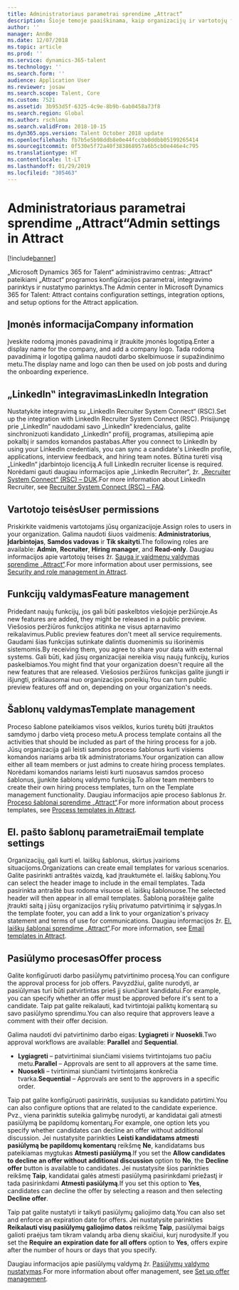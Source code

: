 ```yaml
---
title: Administratoriaus parametrai sprendime „Attract“
description: Šioje temoje paaiškinama, kaip organizacijų ir vartotojų funkcijas sprendime „Attract“.
author: ''
manager: AnnBe
ms.date: 12/07/2018
ms.topic: article
ms.prod: ''
ms.service: dynamics-365-talent
ms.technology: ''
ms.search.form: ''
audience: Application User
ms.reviewer: josaw
ms.search.scope: Talent, Core
ms.custom: 7521
ms.assetid: 3b953d5f-6325-4c9e-8b9b-6ab0458a73f8
ms.search.region: Global
ms.author: rschloma
ms.search.validFrom: 2018-10-15
ms.dyn365.ops.version: Talent October 2018 update
ms.openlocfilehash: fb7b5e5b98ddb8e0e44fccbb0ddbb05199265414
ms.sourcegitcommit: 0f530e5f72a40f383868957a6b5cb0e446e4c795
ms.translationtype: HT
ms.contentlocale: lt-LT
ms.lasthandoff: 01/29/2019
ms.locfileid: "305463"
---
```

# <a name="admin-settings-in-attract"></a><span data-ttu-id="759a7-103">Administratoriaus parametrai sprendime „Attract“</span><span class="sxs-lookup"><span data-stu-id="759a7-103">Admin settings in Attract</span></span>
[!include[banner](../includes/banner.md)]

<span data-ttu-id="759a7-104">„Microsoft Dynamics 365 for Talent“ administravimo centras: „Attract“ pateikiami „Attract“ programos konfigūracijos parametrai, integravimo parinktys ir nustatymo parinktys.</span><span class="sxs-lookup"><span data-stu-id="759a7-104">The Admin center in Microsoft Dynamics 365 for Talent: Attract contains configuration settings, integration options, and setup options for the Attract application.</span></span>

## <a name="company-information"></a><span data-ttu-id="759a7-105">Įmonės informacija</span><span class="sxs-lookup"><span data-stu-id="759a7-105">Company information</span></span>

<span data-ttu-id="759a7-106">Įveskite rodomą įmonės pavadinimą ir įtraukite įmonės logotipą.</span><span class="sxs-lookup"><span data-stu-id="759a7-106">Enter a display name for the company, and add a company logo.</span></span> <span data-ttu-id="759a7-107">Tada rodomą pavadinimą ir logotipą galima naudoti darbo skelbimuose ir supažindinimo metu.</span><span class="sxs-lookup"><span data-stu-id="759a7-107">The display name and logo can then be used on job posts and during the onboarding experience.</span></span>

## <a name="linkedin-integration"></a><span data-ttu-id="759a7-108">„LinkedIn‟ integravimas</span><span class="sxs-lookup"><span data-stu-id="759a7-108">LinkedIn Integration</span></span>

<span data-ttu-id="759a7-109">Nustatykite integravimą su „LinkedIn Recruiter System Connect“ (RSC).</span><span class="sxs-lookup"><span data-stu-id="759a7-109">Set up the integration with LinkedIn Recruiter System Connect (RSC).</span></span> <span data-ttu-id="759a7-110">Prisijungę prie „LinkedIn“ naudodami savo „LinkedIn“ kredencialus, galite sinchronizuoti kandidato „LinkedIn“ profilį, programas, atsiliepimą apie pokalbį ir samdos komandos pastabas.</span><span class="sxs-lookup"><span data-stu-id="759a7-110">After you connect to LinkedIn by using your LinkedIn credentials, you can sync a candidate's LinkedIn profile, applications, interview feedback, and hiring team notes.</span></span> <span data-ttu-id="759a7-111">Būtina turėti visą „LinkedIn“ įdarbintojo licenciją.</span><span class="sxs-lookup"><span data-stu-id="759a7-111">A full LinkedIn recruiter license is required.</span></span> <span data-ttu-id="759a7-112">Norėdami gauti daugiau informacijos apie „LinkedIn Recruiter“, žr. [„Recruiter System Connect“ (RSC) – DUK](https://www.linkedin.com/help/recruiter/answer/90483).</span><span class="sxs-lookup"><span data-stu-id="759a7-112">For more information about LinkedIn Recruiter, see [Recruiter System Connect (RSC) – FAQ](https://www.linkedin.com/help/recruiter/answer/90483).</span></span>

## <a name="user-permissions"></a><span data-ttu-id="759a7-113">Vartotojo teisės</span><span class="sxs-lookup"><span data-stu-id="759a7-113">User permissions</span></span>

<span data-ttu-id="759a7-114">Priskirkite vaidmenis vartotojams jūsų organizacijoje.</span><span class="sxs-lookup"><span data-stu-id="759a7-114">Assign roles to users in your organization.</span></span> <span data-ttu-id="759a7-115">Galima naudoti šiuos vaidmenis: **Administratorius**, **Įdarbintojas**, **Samdos vadovas** ir **Tik skaityti**.</span><span class="sxs-lookup"><span data-stu-id="759a7-115">The following roles are available: **Admin**, **Recruiter**, **Hiring manager**, and **Read-only**.</span></span> <span data-ttu-id="759a7-116">Daugiau informacijos apie vartotojų teises žr. [Sauga ir vaidmenų valdymas sprendime „Attract“](./security-attract.md).</span><span class="sxs-lookup"><span data-stu-id="759a7-116">For more information about user permissions, see [Security and role management in Attract](./security-attract.md).</span></span>

## <a name="feature-management"></a><span data-ttu-id="759a7-117">Funkcijų valdymas</span><span class="sxs-lookup"><span data-stu-id="759a7-117">Feature management</span></span>

<span data-ttu-id="759a7-118">Pridedant naujų funkcijų, jos gali būti paskelbtos viešojoje peržiūroje.</span><span class="sxs-lookup"><span data-stu-id="759a7-118">As new features are added, they might be released in a public preview.</span></span> <span data-ttu-id="759a7-119">Viešosios peržiūros funkcijos atitinka ne visus aptarnavimo reikalavimus.</span><span class="sxs-lookup"><span data-stu-id="759a7-119">Public preview features don't meet all service requirements.</span></span> <span data-ttu-id="759a7-120">Gaudami šias funkcijas sutinkate dalintis duomenimis su išorinėmis sistemomis.</span><span class="sxs-lookup"><span data-stu-id="759a7-120">By receiving them, you agree to share your data with external systems.</span></span> <span data-ttu-id="759a7-121">Gali būti, kad jūsų organizacijai nereikia visų naujų funkcijų, kurios paskelbiamos.</span><span class="sxs-lookup"><span data-stu-id="759a7-121">You might find that your organization doesn't require all the new features that are released.</span></span> <span data-ttu-id="759a7-122">Viešosios peržiūros funkcijas galite įjungti ir išjungti, priklausomai nuo organizacijos poreikių.</span><span class="sxs-lookup"><span data-stu-id="759a7-122">You can turn public preview features off and on, depending on your organization's needs.</span></span>

## <a name="template-management"></a><span data-ttu-id="759a7-123">Šablonų valdymas</span><span class="sxs-lookup"><span data-stu-id="759a7-123">Template management</span></span>

<span data-ttu-id="759a7-124">Proceso šablone pateikiamos visos veiklos, kurios turėtų būti įtrauktos samdymo į darbo vietą proceso metu.</span><span class="sxs-lookup"><span data-stu-id="759a7-124">A process template contains all the activities that should be included as part of the hiring process for a job.</span></span> <span data-ttu-id="759a7-125">Jūsų organizacija gali leisti samdos proceso šablonus kurti visiems komandos nariams arba tik administratoriams.</span><span class="sxs-lookup"><span data-stu-id="759a7-125">Your organization can allow either all team members or just admins to create hiring process templates.</span></span> <span data-ttu-id="759a7-126">Norėdami komandos nariams leisti kurti nuosavus samdos proceso šablonus, įjunkite šablonų valdymo funkciją.</span><span class="sxs-lookup"><span data-stu-id="759a7-126">To allow team members to create their own hiring process templates, turn on the Template management functionality.</span></span> <span data-ttu-id="759a7-127">Daugiau informacijos apie proceso šablonus žr. [Proceso šablonai sprendime „Attract“](./process-templates-attract.md).</span><span class="sxs-lookup"><span data-stu-id="759a7-127">For more information about process templates, see [Process templates in Attract](./process-templates-attract.md).</span></span>

## <a name="email-template-settings"></a><span data-ttu-id="759a7-128">El. pašto šablonų parametrai</span><span class="sxs-lookup"><span data-stu-id="759a7-128">Email template settings</span></span>

<span data-ttu-id="759a7-129">Organizacijų, gali kurti el. laiškų šablonus, skirtus įvairioms situacijoms.</span><span class="sxs-lookup"><span data-stu-id="759a7-129">Organizations can create email templates for various scenarios.</span></span> <span data-ttu-id="759a7-130">Galite pasirinkti antraštės vaizdą, kad įtrauktumėte el. laiškų šablonų.</span><span class="sxs-lookup"><span data-stu-id="759a7-130">You can select the header image to include in the email templates.</span></span> <span data-ttu-id="759a7-131">Tada pasirinkta antraštė bus rodoma visuose el. laiškų šablonuose.</span><span class="sxs-lookup"><span data-stu-id="759a7-131">The selected header will then appear in all email templates.</span></span> <span data-ttu-id="759a7-132">Šabloną poraštėje galite įtraukti saitą į jūsų organizacijos ryšių privatumo patvirtinimą ir sąlygas.</span><span class="sxs-lookup"><span data-stu-id="759a7-132">In the template footer, you can add a link to your organization's privacy statement and terms of use for communications.</span></span> <span data-ttu-id="759a7-133">Daugiau informacijos žr. [El. laiškų šablonai sprendime „Attract“](./email-templates.md).</span><span class="sxs-lookup"><span data-stu-id="759a7-133">For more information, see [Email templates in Attract](./email-templates.md).</span></span>

## <a name="offer-process"></a><span data-ttu-id="759a7-134">Pasiūlymo procesas</span><span class="sxs-lookup"><span data-stu-id="759a7-134">Offer process</span></span>

<span data-ttu-id="759a7-135">Galite konfigūruoti darbo pasiūlymų patvirtinimo procesą.</span><span class="sxs-lookup"><span data-stu-id="759a7-135">You can configure the approval process for job offers.</span></span> <span data-ttu-id="759a7-136">Pavyzdžiui, galite nurodyti, ar pasiūlymas turi būti patvirtintas prieš jį siunčiant kandidatui.</span><span class="sxs-lookup"><span data-stu-id="759a7-136">For example, you can specify whether an offer must be approved before it's sent to a candidate.</span></span> <span data-ttu-id="759a7-137">Taip pat galite reikalauti, kad tvirtintojai paliktų komentarą su savo pasiūlymo sprendimu.</span><span class="sxs-lookup"><span data-stu-id="759a7-137">You can also require that approvers leave a comment with their offer decision.</span></span>

<span data-ttu-id="759a7-138">Galima naudoti dvi patvirtinimo darbo eigas: **Lygiagreti** ir **Nuosekli**.</span><span class="sxs-lookup"><span data-stu-id="759a7-138">Two approval workflows are available: **Parallel** and **Sequential**.</span></span>

- <span data-ttu-id="759a7-139">**Lygiagreti** – patvirtinimai siunčiami visiems tvirtintojams tuo pačiu metu.</span><span class="sxs-lookup"><span data-stu-id="759a7-139">**Parallel** – Approvals are sent to all approvers at the same time.</span></span>
- <span data-ttu-id="759a7-140">**Nuosekli** – tvirtinimai siunčiami tvirtintojams konkrečia tvarka.</span><span class="sxs-lookup"><span data-stu-id="759a7-140">**Sequential** – Approvals are sent to the approvers in a specific order.</span></span>

<span data-ttu-id="759a7-141">Taip pat galite konfigūruoti pasirinktis, susijusias su kandidato patirtimi.</span><span class="sxs-lookup"><span data-stu-id="759a7-141">You can also configure options that are related to the candidate experience.</span></span> <span data-ttu-id="759a7-142">Pvz., viena parinktis suteikia galimybę nurodyti, ar kandidatai gali atmesti pasiūlymą be papildomų komentarų.</span><span class="sxs-lookup"><span data-stu-id="759a7-142">For example, one option lets you specify whether candidates can decline an offer without additional discussion.</span></span> <span data-ttu-id="759a7-143">Jei nustatysite parinkties **Leisti kandidatams atmesti pasiūlymą be papildomų komentarų** reikšmę **Ne**, kandidatams bus pateikiamas mygtukas **Atmesti pasiūlymą**.</span><span class="sxs-lookup"><span data-stu-id="759a7-143">If you set the **Allow candidates to decline an offer without additional discussion** option to **No**, the **Decline offer** button is available to candidates.</span></span> <span data-ttu-id="759a7-144">Jei nustatysite šios parinkties reikšmę **Taip**, kandidatai galės atmesti pasiūlymą pasirinkdami priežastį ir tada pasirinkdami **Atmesti pasiūlymą**.</span><span class="sxs-lookup"><span data-stu-id="759a7-144">If you set this option to **Yes**, candidates can decline the offer by selecting a reason and then selecting **Decline offer**.</span></span>

<span data-ttu-id="759a7-145">Taip pat galite nustatyti ir taikyti pasiūlymų galiojimo datą.</span><span class="sxs-lookup"><span data-stu-id="759a7-145">You can also set and enforce an expiration date for offers.</span></span> <span data-ttu-id="759a7-146">Jei nustatysite parinkties **Reikalauti visų pasiūlymų galiojimo datos** reikšmę **Taip**, pasiūlymai baigs galioti praėjus tam tikram valandų arba dienų skaičiui, kurį nurodysite.</span><span class="sxs-lookup"><span data-stu-id="759a7-146">If you set the **Require an expiration date for all offers** option to **Yes**, offers expire after the number of hours or days that you specify.</span></span>

<span data-ttu-id="759a7-147">Daugiau informacijos apie pasiūlymų valdymą žr. [Pasiūlymų valdymo nustatymas](./offer-setup.md).</span><span class="sxs-lookup"><span data-stu-id="759a7-147">For more information about offer management, see [Set up offer management](./offer-setup.md).</span></span>
